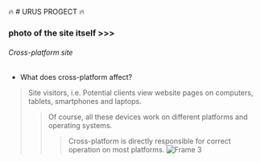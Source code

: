 :fire: # URUS PROGECT :fire:
### photo of the site itself >>>
###### Cross-platform site
- What does cross-platform affect?
>Site visitors, i.e. Potential clients view website pages on computers, tablets, smartphones and laptops.
>>Of course, all these devices work on different platforms and operating systems.
>>>Cross-platform is directly responsible for correct operation on most platforms.
![Frame 3](https://github.com/user-attachments/assets/0f9a9069-ec2c-45a8-88d5-40ba9ef92bb2)
